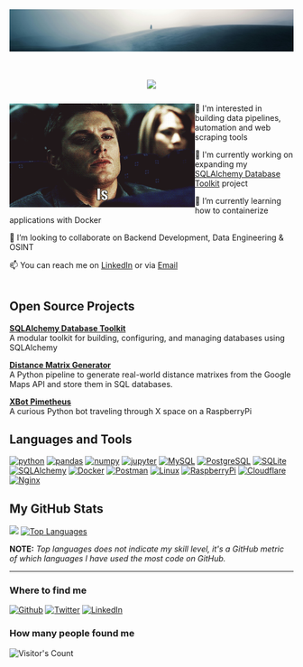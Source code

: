 <img align="center" alt="Banner" src="res/banner.png" width="1960"/> 

<h1 align="center">
    <img src="https://readme-typing-svg.herokuapp.com/?font=Inter&size=48&center=true&vCenter=true&width=500&height=70&color=10b981&duration=6000&lines=Hi+there;I'm+Fabian!+;aka+Pymetheus+;" />
</h1>

<img align="left" alt="GIF" src="res/looking-for-me.gif" width="329"/>   

👀 I'm interested in building data pipelines, automation and web scraping tools   

🔭 I'm currently working on expanding my [SQLAlchemy Database Toolkit](https://github.com/Pymetheus/sqlalchemy-dbtoolkit) project   

🌱 I’m currently learning how to containerize applications with Docker   

🤝 I’m looking to collaborate on Backend Development, Data Engineering & OSINT  

📫 You can reach me on [LinkedIn](https://www.linkedin.com/in/fabian-eberle-) or via [Email](mailto:github.senate902@passfwd.com)
<br></br>


## Open Source Projects


**[SQLAlchemy Database Toolkit](https://github.com/Pymetheus/sqlalchemy-dbtoolkit)**  
A modular toolkit for building, configuring, and managing databases using SQLAlchemy

**[Distance Matrix Generator](https://github.com/Pymetheus/distance-matrix-generator)**  
A Python pipeline to generate real-world distance matrixes from the Google Maps API and store them in SQL databases. 

**[XBot Pimetheus](https://github.com/Pymetheus/XBot_Pimetheus)**  
A curious Python bot traveling through X space on a RaspberryPi


## Languages and Tools
<p align="left">
<a href="https://www.python.org/" target="_blank" rel="noreferrer"><img src="https://cdn.jsdelivr.net/gh/devicons/devicon@latest/icons/python/python-original.svg" alt="python" width="50" height="50" /></a>
<a href="https://pandas.pydata.org/" target="_blank" rel="noreferrer"><img src="https://cdn.jsdelivr.net/gh/devicons/devicon@latest/icons/pandas/pandas-original.svg" alt="pandas" width="50" height="50" /></a>
<a href="https://numpy.org/" target="_blank" rel="noreferrer"><img src="https://cdn.jsdelivr.net/gh/devicons/devicon@latest/icons/numpy/numpy-original.svg" alt="numpy" width="50" height="50" /></a>
<a href="https://jupyter.org/" target="_blank" rel="noreferrer"><img src="https://cdn.jsdelivr.net/gh/devicons/devicon@latest/icons/jupyter/jupyter-original.svg" alt="jupyter" width="50" height="50" /></a>
<a href="https://www.mysql.com/" target="_blank" rel="noreferrer"><img src="https://cdn.jsdelivr.net/gh/devicons/devicon@latest/icons/mysql/mysql-plain-wordmark.svg" alt="MySQL" width="50" height="50" /></a>
<a href="https://www.postgresql.org/" target="_blank" rel="noreferrer"><img src="https://cdn.jsdelivr.net/gh/devicons/devicon@latest/icons/postgresql/postgresql-original.svg" alt="PostgreSQL" width="50" height="50" /></a>
<a href="https://sqlite.org/" target="_blank" rel="noreferrer"><img src="https://cdn.jsdelivr.net/gh/devicons/devicon@latest/icons/sqlite/sqlite-original.svg" alt="SQLite" width="50" height="50" /></a>
<a href="https://www.sqlalchemy.org/" target="_blank" rel="noreferrer"><img src="https://cdn.jsdelivr.net/gh/devicons/devicon@latest/icons/sqlalchemy/sqlalchemy-original.svg" alt="SQLAlchemy" width="50" height="50" /></a>
<a href="https://www.docker.com/" target="_blank" rel="noreferrer"><img src="https://cdn.jsdelivr.net/gh/devicons/devicon@latest/icons/docker/docker-original.svg" alt="Docker" width="50" height="50" /></a>
<a href="https://www.postman.com/" target="_blank" rel="noreferrer"><img src="https://cdn.jsdelivr.net/gh/devicons/devicon@latest/icons/postman/postman-original.svg" alt="Postman" width="50" height="50" /></a>
<a href="https://www.linux.org/" target="_blank" rel="noreferrer"><img src="https://cdn.jsdelivr.net/gh/devicons/devicon@latest/icons/linux/linux-original.svg" alt="Linux" width="50" height="50" width="50" height="50" alt="Linux" /></a>
<a href="https://www.raspberrypi.com/" target="_blank" rel="noreferrer"><img src="https://cdn.jsdelivr.net/gh/devicons/devicon@latest/icons/raspberrypi/raspberrypi-plain.svg" alt="RaspberryPi" width="50" height="50" /></a>
<a href="https://www.cloudflare.com" target="_blank" rel="noreferrer"><img src="https://cdn.jsdelivr.net/gh/devicons/devicon@latest/icons/cloudflare/cloudflare-original.svg" alt="Cloudflare" width="50" height="50" /></a>
<a href="https://nginx.org/" target="_blank" rel="noreferrer"><img src="https://cdn.jsdelivr.net/gh/devicons/devicon@latest/icons/nginx/nginx-original.svg" alt="Nginx" width="50" height="50" /></a>
</p>
          

## My GitHub Stats

<a href="http://www.github.com/Pymetheus"><img src="https://github-readme-streak-stats.herokuapp.com/?user=Pymetheus&stroke=ffffff&background=181824&ring=10b981&fire=10b981&currStreakNum=ffffff&currStreakLabel=10b981&sideNums=ffffff&sideLabels=ffffff&dates=ffffff&hide_border=true" /></a>
<a href="https://github.com/Pymetheus" align="left"><img src="https://github-readme-stats.vercel.app/api/top-langs/?username=Pymetheus&langs_count=10&title_color=10b981&text_color=ffffff&icon_color=0891b2&bg_color=181824&hide_border=true&locale=en&custom_title=Top%20%Languages" alt="Top Languages" /></a>

**NOTE:** *Top languages does not indicate my skill level, it's a GitHub metric of which languages I have used the most code on GitHub.*

--------------------------------------------------------------------------------------------------------------------------------------------
<h3>Where to find me</h3>
<p>
<a href="https://github.com/Pymetheus" target="_blank"><img alt="Github" src="https://img.shields.io/badge/GitHub-%2312100E.svg?&style=for-the-badge&logo=Github&logoColor=white" /></a> 
<a href="https://twitter.com/Pymetheus_" target="_blank"><img alt="Twitter" src="https://img.shields.io/badge/twitter-%231DA1F2.svg?&style=for-the-badge&logo=twitter&logoColor=white" /></a> 
<a href="https://www.linkedin.com/in/fabian-eberle-" target="_blank"><img alt="LinkedIn" src="https://img.shields.io/badge/linkedin-%230077B5.svg?&style=for-the-badge&logo=linkedin&logoColor=white" /></a>
</p>

<h3>How many people found me</h3>
<div align="left">
  <img src="https://profile-counter.deno.dev/Pymetheus/count.svg" alt="Visitor's Count" />
</div>
